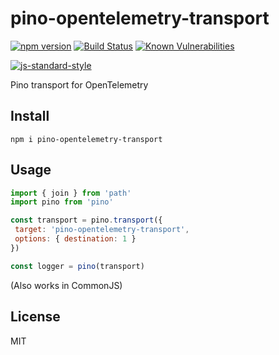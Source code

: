 # pino-opentelemetry-transport
[![npm version](https://img.shields.io/npm/v/pino-opentelemetry-transport)](https://www.npmjs.com/package/pino-opentelemetry-transport)
[![Build Status](https://img.shields.io/github/workflow/status/Vunovati/pino-opentelemetry-transport/CI)](https://github.com/Vunovati/pino-opentelemetry-transport/actions)
[![Known Vulnerabilities](https://snyk.io/test/github/Vunovati/pino-opentelemetry-transport/badge.svg)](https://snyk.io/test/Vunovati/pino-opentelemetry-transport)
<!-- [![Coverage Status](https://coveralls.io/repos/github/Vunovati/pino-opentelemetry-transport/badge.svg?branch=master)](https://coveralls.io/github/Vunovati/pino-opentelemetry-transport?branch=main) -->
[![js-standard-style](https://img.shields.io/badge/code%20style-standard-brightgreen.svg?style=flat)](https://standardjs.com/)

 Pino transport for OpenTelemetry

 ## Install

 ```
npm i pino-opentelemetry-transport
```

 ## Usage

 ```js
import { join } from 'path'
import pino from 'pino'

const transport = pino.transport({
  target: 'pino-opentelemetry-transport',
  options: { destination: 1 }
})

const logger = pino(transport)
```

(Also works in CommonJS)

## License

MIT
